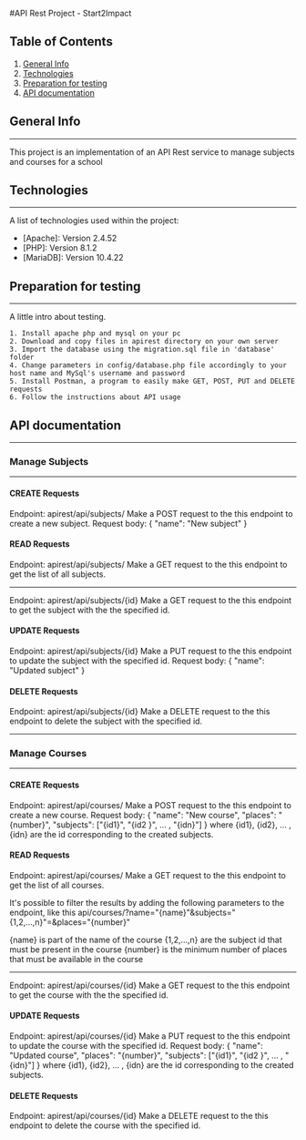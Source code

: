 #API Rest Project - Start2Impact
## Table of Contents
1. [General Info](#general-info)
2. [Technologies](#technologies)
3. [Preparation for testing](#installation)
4. [API documentation](#collaboration)
## General Info
***
This project is an implementation of an API Rest service to manage subjects and courses for a school
## Technologies
***
A list of technologies used within the project:
* [Apache]: Version 2.4.52
* [PHP]: Version 8.1.2 
* [MariaDB]: Version 10.4.22

## Preparation for testing
***
A little intro about testing.
```
1. Install apache php and mysql on your pc
2. Download and copy files in apirest directory on your own server
3. Import the database using the migration.sql file in 'database' folder
4. Change parameters in config/database.php file accordingly to your host name and MySql's username and password
5. Install Postman, a program to easily make GET, POST, PUT and DELETE requests
6. Follow the instructions about API usage
```
## API documentation
***
### Manage Subjects
***
#### CREATE Requests
Endpoint: apirest/api/subjects/
Make a POST request to the this endpoint to create a new subject.
Request body:
{
    "name": "New subject"
}
#### READ Requests
Endpoint: apirest/api/subjects/
Make a GET request to the this endpoint to get the list of all subjects.
***
Endpoint: apirest/api/subjects/{id}
Make a GET request to the this endpoint to get the subject with the the specified id.
#### UPDATE Requests
Endpoint: apirest/api/subjects/{id}
Make a PUT request to the this endpoint to update the subject with the specified id.
Request body:
{
    "name": "Updated subject"
}
#### DELETE Requests
Endpoint: apirest/api/subjects/{id}
Make a DELETE request to the this endpoint to delete the subject with the specified id.
***
### Manage Courses
***
#### CREATE Requests
Endpoint: apirest/api/courses/
Make a POST request to the this endpoint to create a new course.
Request body:
{
    "name": "New course",
    "places": "{number}",
    "subjects": ["{id1}", "{id2 }", ... , "{idn}"]
}
where {id1}, {id2}, ... , {idn} are the id corresponding to the created subjects.
#### READ Requests
Endpoint: apirest/api/courses/
Make a GET request to the this endpoint to get the list of all courses.

It's possible to filter the results by adding the following parameters to the endpoint, like this
api/courses/?name="{name}"&subjects="{1,2,...,n}"=&places="{number}"

{name} is part of the name of the course
{1,2,...,n} are the subject id that must be present in the course
{number} is the minimum number of places that must be available in the course
***
Endpoint: apirest/api/courses/{id}
Make a GET request to the this endpoint to get the course with the the specified id.
#### UPDATE Requests
Endpoint: apirest/api/courses/{id}
Make a PUT request to the this endpoint to update the course with the specified id.
Request body:
{
    "name": "Updated course",
    "places": "{number}",
    "subjects": ["{id1}", "{id2 }", ... , "{idn}"]
}
where {id1}, {id2}, ... , {idn} are the id corresponding to the created subjects.
#### DELETE Requests
Endpoint: apirest/api/courses/{id}
Make a DELETE request to the this endpoint to delete the course with the specified id.